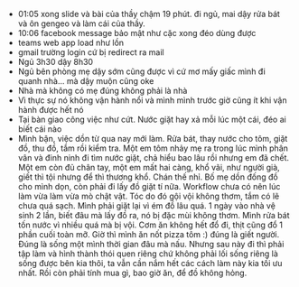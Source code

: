- 01:05 xong slide và bài của thầy chậm 19 phút. đi ngủ, mai dậy rửa bát và ôn gengeo và làm cái của thầy.
- 10:06 facebook message bảo mật như cặc xong đéo dùng được
- teams web app load như lồn
- gmail trường login cứ bị redirect ra mail
- Ngủ 3h30 dậy 8h30
- Ngủ bên phòng mẹ dậy sớm cũng được vì cứ mơ mấy giấc mình đi quanh nhà... mà dậy muộn cũng oke
- Nhà mà không có mẹ đúng không phải là nhà
- Vì thực sự nó không vận hành nổi và mình mình trước giờ cũng ít khi vận hành được hết nó
- Tại bàn giao công việc như cứt. Nước giặt hay xả mỗi lúc một cái, đéo ai biết cái nào
- Mình bận, việc dồn từ qua nay mới làm. Rửa bát, thay nước cho tôm, giặt đồ, thu đồ, tắm rồi kiểm tra. Một em tôm nhảy mẹ ra trong lúc mình phân vân và đinh ninh đi tìm nước giặt, chả hiểu bao lâu rồi nhưng em đã chết. Một em còn đủ chân tay, một em mất hai càng, khổ vãi, như người già, giết thì tội nhưng để thì thương khổ. Chán thế nhỉ. Bố mẹ dồn đống đồ cho mình dọn, còn phải đi lấy đồ giặt tí nữa. Workflow chưa có nên lúc làm vừa làm vừa mò chật vật. Tóc do đó gội vội không thơm, tắm có lẽ chưa quá sạch. Mình phải giặt lại vì ém đồ lâu quá. 1 ngày vào nhà vệ sinh 2 lần, biết đâu mà lấy đồ ra, nó bị đặc mùi không thơm. Mình rửa bát tốn nước vì nhiều quá mà bị vội. Cơm ăn không hết đổ đi, thịt cũng đổ 1 phần cuối toàn mỡ. Giờ thì mình ăn nốt pizza tôm :) đúng là giết người. Đúng là sống một mình thời gian đâu mà nấu. Nhưng sau này đi thì phải tập làm và hình thành thói quen riêng chứ không phải lối sống riêng là sống được bên kia thôi, ta vẫn cần nắm hết các cách làm này kia tối ưu nhất. Rồi còn phải tính mua gì, bao giờ ăn, để đồ không hỏng.